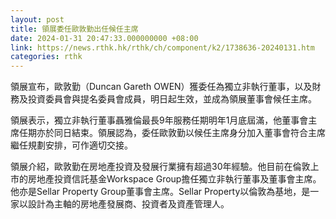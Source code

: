 ```yaml
---
layout: post
title: 領展委任歐敦勤出任候任主席
date: 2024-01-31 20:47:33.000000000 +08:00
link: https://news.rthk.hk/rthk/ch/component/k2/1738636-20240131.htm
categories: rthk
---
```


領展宣布，歐敦勤（Duncan Gareth OWEN）獲委任為獨立非執行董事，以及財務及投資委員會與提名委員會成員，明日起生效，並成為領展董事會候任主席。

領展表示，獨立非執行董事聶雅倫最長9年服務任期明年1月底屆滿，他董事會主席任期亦於同日結束。領展認為，委任歐敦勤以候任主席身分加入董事會符合主席繼任規劃安排，可作適切交接。

領展介紹，歐敦勤在房地產投資及發展行業擁有超過30年經驗。他目前在倫敦上市的房地產投資信託基金Workspace Group擔任獨立非執行董事及董事會主席。他亦是Sellar Property Group董事會主席。Sellar Property以倫敦為基地，是一家以設計為主軸的房地產發展商、投資者及資產管理人。
